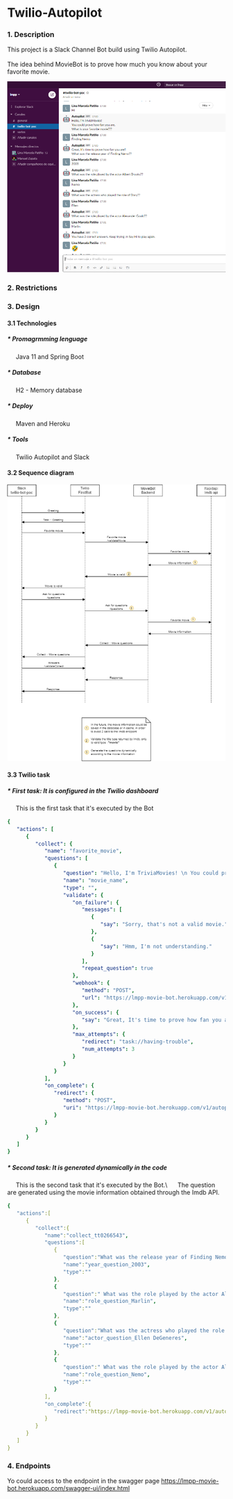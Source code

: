 # Twilio-Autopilot

### 1. Description 

This project is a Slack Channel Bot build using Twilio Autopilot.\
\
The idea behind MovieBot is to prove how much you know about your favorite movie. 

![Slack](slack.png)

### 2. Restrictions



### 3. Design

#### 3.1 Technologies

##### * Promagrmming lenguage
&nbsp;&nbsp;&nbsp;&nbsp; Java 11 and Spring Boot

##### * Database
&nbsp;&nbsp;&nbsp;&nbsp; H2 - Memory database

##### * Deploy
&nbsp;&nbsp;&nbsp;&nbsp; Maven and Heroku

##### * Tools
&nbsp;&nbsp;&nbsp;&nbsp; Twilio Autopilot and Slack


#### 3.2 Sequence diagram

![Diagram](diagram.png)


#### 3.3 Twilio task

##### * First task: It is configured in the Twilio dashboard
&nbsp;&nbsp;&nbsp;&nbsp; This is the first task that it's executed by the Bot
```yaml
{
   "actions": [
      {
         "collect": {
            "name": "favorite_movie",
            "questions": [
               {
                  "question": "Hello, I'm TriviaMovies! \n You could prove how fan you are. \n What is your favorite movie???",
                  "name": "movie_name",
                  "type": "",
                  "validate": {
                     "on_failure": {
                        "messages": [
                           {
                              "say": "Sorry, that's not a valid movie."
                           },
                           {
                              "say": "Hmm, I'm not understanding."
                           }
                        ],
                        "repeat_question": true
                     },
                     "webhook": {
                        "method": "POST",
                        "url": "https://lmpp-movie-bot.herokuapp.com/v1/autopilot/validateMovie"
                     },
                     "on_success": {
                        "say": "Great, It's time to prove how fan you are!!"
                     },
                     "max_attempts": {
                        "redirect": "task://having-trouble",
                        "num_attempts": 3
                     }
                  }
               }
            ],
            "on_complete": {
               "redirect": {
                  "method": "POST",
                  "uri": "https://lmpp-movie-bot.herokuapp.com/v1/autopilot/questions"
               }
            }
         }
      }
   ]
}
```

##### * Second task: It is generated dynamically in the code
&nbsp;&nbsp;&nbsp;&nbsp; This is the second task that it's executed by the Bot.\ 
&nbsp;&nbsp;&nbsp;&nbsp; The question are generated using the movie information obtained through the Imdb API.
```yaml
{
   "actions":[
      {
         "collect":{
            "name":"collect_tt0266543",
            "questions":[
               {
                  "question":"What was the release year of Finding Nemo??",
                  "name":"year_question_2003",
                  "type":""
               },
               {
                  "question":" What was the role played by the actor Albert Brooks??",
                  "name":"role_question_Marlin",
                  "type":""
               },
               {
                  "question":"What was the actress who played the role of Dory??",
                  "name":"actor_question_Ellen DeGeneres",
                  "type":""
               },
               {
                  "question":" What was the role played by the actor Alexander Gould??",
                  "name":"role_question_Nemo",
                  "type":""
               }
            ],
            "on_complete":{
               "redirect":"https://lmpp-movie-bot.herokuapp.com/v1/autopilot/validateCollect/"
            }
         }
      }
   ]
}
```

### 4. Endpoints

Yo could access to  the endpoint in the swagger page
https://lmpp-movie-bot.herokuapp.com/swagger-ui/index.html



